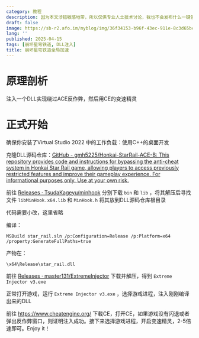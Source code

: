 ```yaml
---
category: 教程
description: 因为本文涉猎敏感地带，所以仅供专业人士技术讨论，我也不会发布什么一键包，请按照教程自己动手
draft: false
image: https://sb-r2.afo.im/myblog/img/36f34153-b96f-43ec-911e-8c3d65bc8aa0.webp
lang: ''
published: 2025-04-15
tags: [崩坏星穹铁道, DLL注入]
title: 崩坏星穹铁道全局加速
---
```

# 原理剖析

注入一个DLL实现绕过ACE反作弊，然后用CE的变速精灵

# 正式开始

确保你安装了Virtual Studio 2022 中的工作负载：使用C++的桌面开发

克隆DLL源码仓库：[GitHub - gmh5225/Honkai-StarRail-ACE-B: This repository provides code and instructions for bypassing the anti-cheat system in Honkai Star Rail game, allowing players to access previously restricted features and improve their gameplay experience. For informational purposes only. Use at your own risk.](https://github.com/gmh5225/Honkai-StarRail-ACE-B)

前往 [Releases · TsudaKageyu/minhook](https://github.com/TsudaKageyu/minhook/releases) 分别下载 `bin` 和 `lib` ，将其解压后寻找文件 `libMinHook.x64.lib` 和 `MinHook.h` 将其放到DLL源码仓库根目录

代码需要小改，这里省略

编译：

```shell
MSBuild star_rail.sln /p:Configuration=Release /p:Platform=x64 /property:GenerateFullPaths=true
```

产物在：

`\x64\Release\star_rail.dll` 

前往 [Releases · master131/ExtremeInjector](https://github.com/master131/ExtremeInjector/releases) 下载并解压，得到 `Extreme Injector v3.exe`

正常打开游戏，运行 `Extreme Injector v3.exe` ，选择游戏进程，注入刚刚编译出来的DLL

前往 https://www.cheatengine.org/ 下载CE，打开CE，如果游戏没有闪退或者弹出反作弊窗口，则证明注入成功。接下来选择游戏进程，开启变速精灵，2-5倍速即可。Enjoy it！